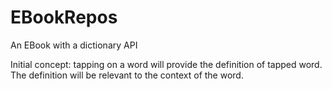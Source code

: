 # EBookRepos
An EBook with a dictionary API

Initial concept: tapping on a word will provide the definition of tapped word. The definition will be relevant to the context of the word.
